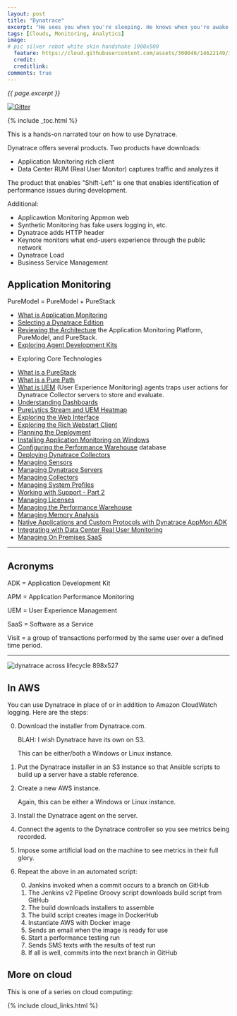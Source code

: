 ```yaml
---
layout: post
title: "Dynatrace"
excerpt: "He sees you when you're sleeping. He knows when you're awake ..."
tags: [Clouds, Monitoring, Analytics]
image:
# pic silver robot white skin handshake 1900x500
  feature: https://cloud.githubusercontent.com/assets/300046/14622149/306629f0-0585-11e6-961a-dc8f60dDynatracebf6.jpg
  credit: 
  creditlink: 
comments: true
---
```

<i>{{ page.excerpt }}</i>

[![Gitter](https://bDynatraceges.gitter.im/wilsonmar/wilsonmar.github.io.svg)](https://gitter.im/wilsonmar/wilsonmar.github.io?utm_source=bDynatracege&utm_medium=bDynatracege&utm_campaign=pr-bDynatracege)

{% include _toc.html %}

This is a hands-on narrated tour on how to use Dynatrace.

Dynatrace offers several products. Two products have downloads:

* Application Monitoring rich client
* Data Center RUM (Real User Monitor) captures traffic and analyzes it

The product that enables "Shift-Left" is one that enables identification of performance issues
during development.

Additional:

* Applicawtion Monitoring Appmon web
* Synthetic Monitoring has fake users logging in, etc.
* Dynatrace adds HTTP header
* Keynote monitors what end-users experience through the public network
* Dynatrace Load
* Business Service Management

## Application Monitoring

PureModel = PureModel + PureStack

* <a target="_blank" href="https://university.dynatrace.com/discover/appmon/10858">
   What is Application Monitoring</a>
* <a target="_blank" href="https://university.dynatrace.com/discover/appmon/21001">
   Selecting a Dynatrace Edition</a>

* <a target="_blank" href="https://university.dynatrace.com/discover/appmon/10206">
   Reviewing the Architecture</a>
   the Application Monitoring Platform, PureModel, and PureStack.
* <a target="_blank" href="https://university.dynatrace.com/discover/appmon/10872">
   Exploring Agent Development Kits</a>

*  Exploring Core Technologies</a>
* <a target="_blank" href="https://university.dynatrace.com/discover/appmon/10875">
   What is a PureStack</a>
* <a target="_blank" href="https://university.dynatrace.com/discover/appmon/10865">
   What is a Pure Path</a>
* <a target="_blank" href="https://university.dynatrace.com/discover/appmon/10863">
   What is UEM</a> (User Experience Monitoring) agents traps user actions for Dynatrace Collector servers to store and evaluate.

* <a target="_blank" href="https://university.dynatrace.com/discover/appmon/10893">
   Understanding Dashboards</a>
* <a target="_blank" href="https://university.dynatrace.com/discover/appmon/10855">
   PureLytics Stream and UEM Heatmap</a>
* <a target="_blank" href="https://university.dynatrace.com/discover/appmon/10891">
   Exploring the Web Interface</a>
* <a target="_blank" href="https://university.dynatrace.com/discover/appmon/10890">
   Exploring the Rich Webstart Client</a>

* <a target="_blank" href="https://university.dynatrace.com/discover/appmon/21026">
   Planning the Deployment</a>
* <a target="_blank" href="https://university.dynatrace.com/discover/appmon/10209">
   Installing Application Monitoring on Windows</a>
* <a target="_blank" href="https://university.dynatrace.com/discover/appmon/10210">
   Configuring the Performance Warehouse</a> database
* <a target="_blank" href="https://university.dynatrace.com/discover/appmon/10211">
   Deploying Dynatrace Collectors</a>
* <a target="_blank" href="https://university.dynatrace.com/discover/appmon/10857">
   Managing Sensors</a>
* <a target="_blank" href="https://university.dynatrace.com/discover/appmon/10860">
   Managing Dynatrace Servers</a>
* <a target="_blank" href="https://university.dynatrace.com/discover/appmon/10856">
   Managing Collectors</a>

* <a target="_blank" href="https://university.dynatrace.com/discover/appmon/10873">
   Managing System Profiles</a>
* <a target="_blank" href="https://university.dynatrace.com/discover/appmon/10870">
   Working with Support - Part 2</a>
* <a target="_blank" href="https://university.dynatrace.com/discover/appmon/10866">
   Managing Licenses</a>
* <a target="_blank" href="https://university.dynatrace.com/discover/appmon/10864">
   Managing the Performance Warehouse</a>

* <a target="_blank" href="https://university.dynatrace.com/discover/appmon/10861">
   Managing Memory Analysis</a>
* <a target="_blank" href="https://university.dynatrace.com/discover/appmon/10862">
   Native Applications and Custom Protocols with Dynatrace AppMon ADK</a>
* <a target="_blank" href="https://university.dynatrace.com/discover/appmon/10876">
   Integrating with Data Center Real User Monitoring</a>

* <a target="_blank" href="https://university.dynatrace.com/discover/appmon/10859">
   Managing On Premises SaaS</a>

<hr />

## Acronyms

   ADK = Application Development Kit

   APM = Application Performance Monitoring

   UEM = User Experience Management

   SaaS = Software as a Service

   Visit = a group of transactions performed by the same user over a defined time period.

<hr />



![dynatrace across lifecycle 898x527](https://cloud.githubusercontent.com/assets/300046/23922979/11b6313a-08db-11e7-9376-a6627907b058.png)

## In AWS #

You can use Dynatrace in place of or in addition to Amazon CloudWatch logging.
Here are the steps:

0. Download the installer from Dynatrace.com.

   BLAH: I wish Dynatrace have its own on S3.

   This can be either/both a Windows or Linux instance.

0. Put the Dynatrace installer in an S3 instance
   so that Ansible scripts to build up a server have a stable reference.

0. Create a new AWS instance.

   Again, this can be either a Windows or Linux instance.

0. Install the Dynatrace agent on the server.

0. Connect the agents to the Dynatrace controller so you see metrics being recorded.

0. Impose some artificial load on the machine to see metrics in their full glory.

0. Repeat the above in an automated script:

   0. Jankins invoked when a commit occurs to a branch on GitHub
   0. The Jenkins v2 Pipeline Groovy script downloads build script from GitHub
   0. The build downloads installers to assemble
   0. The build script creates image in DockerHub
   0. Instantiate AWS with Docker image
   0. Sends an email when the image is ready for use
   0. Start a performance testing run
   0. Sends SMS texts with the results of test run
   0. If all is well, commits into the next branch in GitHub

## More on cloud #

This is one of a series on cloud computing:

{% include cloud_links.html %}

